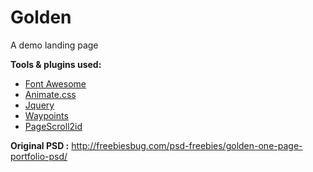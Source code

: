 # Golden
A demo landing page

**Tools  & plugins used:**

* [Font Awesome](https://fortawesome.github.io/Font-Awesome/)
* [Animate.css](https://daneden.github.io/animate.css/)
* [Jquery](https://jquery.com)
* [Waypoints](https://github.com/imakewebthings/waypoints)
* [PageScroll2id](https://github.com/malihu/page-scroll-to-id)

**Original PSD :**
http://freebiesbug.com/psd-freebies/golden-one-page-portfolio-psd/